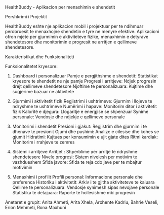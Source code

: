 HealthBuddy - Aplikacion per menaxhimin e shendetit

Pershkrimi i Projektit

HealthBuddy eshte nje aplikacion mobil i projektuar per te ndihmuar perdoruesit te menaxhojne shendetin e tyre ne menyre efektive. Aplikacioni ofron mjete per gjurmimin e aktiviteteve fizike, menaxhimin e detyrave shendetesore dhe monitorimin e progresit ne arritjen e qellimeve shendetesore.

Karakteristikat dhe Funksionaliteti 

Funksionalitetet kryesore:
1. Dashboard i personalizuar
Pamje e pergjithshme e shendetit: Statistikat kryesore te shendetit ne nje pamje
Progresi i arritjeve: Ndjek progresin drejt qellimeve shendetesore
Njoftime te personalizuara: Kujtime dhe sugjerime bazuar ne aktivitete

2. Gjurmimi i aktivitetit fizik 
Regjistrimi i ushtrimeve: Gjurmim i llojeve te ndryshme te ushtrimeve
Numërimi i hapave: Monitorim ditor i aktivitetit fizik
Kaloritë e djegura: Llogaritje e energjise se shpenzuar
Synime personale: Vendosje dhe ndjekje e qellimeve personale

3. Monitorimi i shendetit 
Presioni i gjakut: Regjistrim dhe gjurmim i te dhenave te presionit
Gjumi dhe pushimi: Analize e cilesise dhe kohes se gjumit
Hidratimi: Kujtues per konsumimin e ujit gjate dites
Ritmi kardiak: Monitorim i rrahjeve te zemres

4. Sistemi i arritjeve
Arritjet : Shperblime per arritje te ndryshme shendetesore
Nivele progresi: Sistem nivelesh per motivim te vazhdueshem
Sfida javore: Sfida te reja cdo jave per te mbajtur motivimin

5. Menaxhimi i profilit 
Profili personal: Informacione personale dhe preferenca
Historiku i aktivitetit: Arkiv i te gjitha aktiviteteve te kaluara
Qellime te personalizuara: Vendosje synimesh sipas nevojave personale
Statistika te detajuara: Raporte te hollesishme mbi progresin

Anetaret e grupit:
Anita Ahmeti,
Arita Xhela,
Arxhente Kadriu,
Bahrie Veseli,
Erion Mehmeti,
Rona Maxhuni
